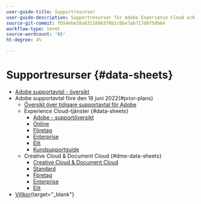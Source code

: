 ```yaml
---
user-guide-title: Supportresurser
user-guide-description: Supportresurser för Adobe Experience Cloud och Adobe Experience Platform.
source-git-commit: fb54ebe58a8311686378b1c0be7ab717d8f5db64
workflow-type: tm+mt
source-wordcount: '65'
ht-degree: 4%

---
```



# Supportresurser {#data-sheets}

+ [Adobe supportavtal - översikt](overview.md)
+ Adobe supportavtal före den 16 juni 2022{#prior-plans}
   + [Översikt över tidigare supportavtal för Adobe](overview-prior-plans.md)
   + Experience Cloud-tjänster {#data-sheets}
      + [Adobe - supportöversikt](dx-overview.md)
      + [Online](online.md)
      + [Företag](business.md)
      + [Enterprise](enterprise.md)
      + [Elit](elite.md)
      + [Kundsupportguide](support-guide.md)
   + Creative Cloud &amp; Document Cloud {#dme-data-sheets}
      + [Creative Cloud &amp; Document Cloud](dme-overview.md)
      + [Standard](dme-standard.md)
      + [Företag](dme-business.md)
      + [Enterprise](dme-enterprise.md)
      + [Elit](dme-elite.md)
+ [Villkor](https://helpx.adobe.com/support/programs/support-policies-terms-conditions.html){target="_blank"}

<!--

Articles must be added to this TOC file in order to render.

Use this list format to specify links to articles and section headings that expand and collapse in the left rail of the user guide.

An article link CANNOT be used as a section heading.
-->

